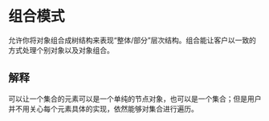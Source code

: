 # 组合模式
允许你将对象组合成树结构来表现“整体/部分”层次结构。组合能让客户以一致的方式处理个别对象以及对象组合。

## 解释
可以让一个集合的元素可以是一个单纯的节点对象，也可以是一个集合；但是用户并不用关心每个元素具体的实现，依然能够对集合进行遍历。